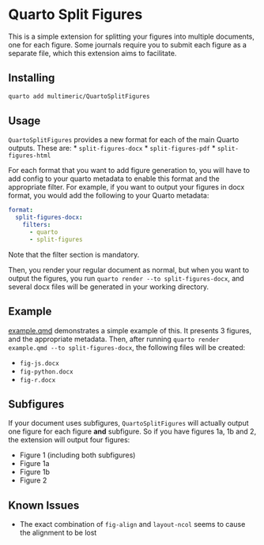 # Quarto Split Figures

This is a simple extension for splitting your figures into multiple documents, one for each figure.
Some journals require you to submit each figure as a separate file, which this extension aims to facilitate.

## Installing

```bash
quarto add multimeric/QuartoSplitFigures
```

## Usage

`QuartoSplitFigures` provides a new format for each of the main Quarto outputs.
These are:
    * `split-figures-docx`
    * `split-figures-pdf`
    * `split-figures-html`

For each format that you want to add figure generation to, you will have to add config to your quarto metadata to enable this format and the appropriate filter.
For example, if you want to output your figures in docx format, you would add the following to your Quarto metadata:
```yaml
format:
  split-figures-docx:
    filters:
      - quarto
      - split-figures
```
Note that the filter section is mandatory.

Then, you render your regular document as normal, but when you want to output the figures, you run `quarto render --to split-figures-docx`, and several docx files will be generated in your working directory.

## Example

[example.qmd](example.qmd) demonstrates a simple example of this.
It presents 3 figures, and the appropriate metadata.
Then, after running `quarto render example.qmd --to split-figures-docx`, the following files will be created:

* `fig-js.docx`
* `fig-python.docx`
* `fig-r.docx`

## Subfigures

If your document uses subfigures, `QuartoSplitFigures` will actually output one figure for each figure **and** subfigure.
So if you have figures 1a, 1b and 2, the extension will output four figures:

* Figure 1 (including both subfigures)
* Figure 1a
* Figure 1b
* Figure 2

## Known Issues

* The exact combination of `fig-align` and `layout-ncol` seems to cause the alignment to be lost
